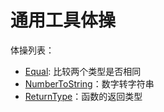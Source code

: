 # 通用工具体操

体操列表：

- [Equal](./Equal.ts): 比较两个类型是否相同
- [NumberToString](./NumberToString.ts)：数字转字符串
- [ReturnType](./ReturnType.ts)：函数的返回类型
